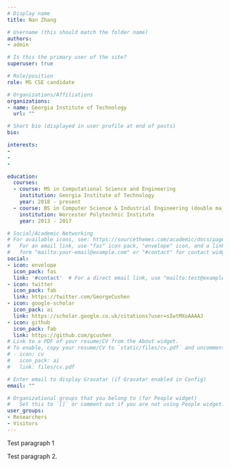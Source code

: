 ```yaml
---
# Display name
title: Nan Zhang

# Username (this should match the folder name)
authors:
- admin

# Is this the primary user of the site?
superuser: true

# Role/position
role: MS CSE candidate

# Organizations/Affiliations
organizations:
- name: Georgia Institute of Technology
  url: ""

# Short bio (displayed in user profile at end of posts)
bio:

interests:
-
-
-

education:
  courses:
  - course: MS in Computational Science and Engineering
    institution: Georgia Institute of Technology
    year: 2018 - present
  - course: BS in Computer Science & Industrial Engineering (double major)
    institution: Worcester Polytechnic Institute
    year: 2013 - 2017

# Social/Academic Networking
# For available icons, see: https://sourcethemes.com/academic/docs/page-builder/#icons
#   For an email link, use "fas" icon pack, "envelope" icon, and a link in the
#   form "mailto:your-email@example.com" or "#contact" for contact widget.
social:
- icon: envelope
  icon_pack: fas
  link: '#contact'  # For a direct email link, use "mailto:test@example.org".
- icon: twitter
  icon_pack: fab
  link: https://twitter.com/GeorgeCushen
- icon: google-scholar
  icon_pack: ai
  link: https://scholar.google.co.uk/citations?user=sIwtMXoAAAAJ
- icon: github
  icon_pack: fab
  link: https://github.com/gcushen
# Link to a PDF of your resume/CV from the About widget.
# To enable, copy your resume/CV to `static/files/cv.pdf` and uncomment the lines below.
# - icon: cv
#   icon_pack: ai
#   link: files/cv.pdf

# Enter email to display Gravatar (if Gravatar enabled in Config)
email: ""

# Organizational groups that you belong to (for People widget)
#   Set this to `[]` or comment out if you are not using People widget.
user_groups:
- Researchers
- Visitors
---
```


Test paragraph 1

Test paragraph 2.
